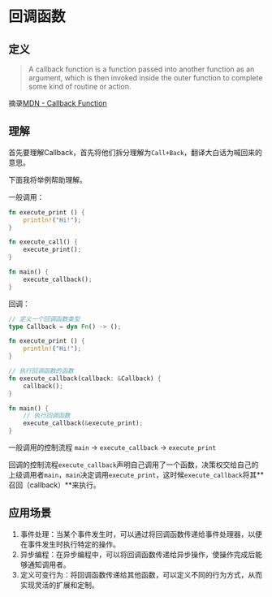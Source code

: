 # 回调函数

## 定义

> A callback function is a function passed into another function as an argument, which is then invoked inside the outer function to complete some kind of routine or action.

摘录[MDN - Callback Function](https://developer.mozilla.org/en-US/docs/Glossary/Callback_function)

## 理解

首先要理解Callback，首先将他们拆分理解为`Call+Back`，翻译大白话为喊回来的意思。

下面我将举例帮助理解。

一般调用：

```rust
fn execute_print () {
    println!("Hi!");
}

fn execute_call() {
    execute_print();
}

fn main() {
    execute_callback();
}
```

回调：

```rust
// 定义一个回调函数类型
type Callback = dyn Fn() -> ();

fn execute_print () {
    println!("Hi!");
}

// 执行回调函数的函数
fn execute_callback(callback: &Callback) {
    callback();
}

fn main() {
    // 执行回调函数
    execute_callback(&execute_print);
}
```

一般调用的控制流程 `main` -> `execute_callback` -> `execute_print`

回调的控制流程`execute_callback`声明自己调用了一个函数，决策权交给自己的上级调用者`main`，`main`决定调用`execute_print`，这时候`execute_callback`将其**召回（callback）**来执行。

## 应用场景

1. 事件处理：当某个事件发生时，可以通过将回调函数传递给事件处理器，以便在事件发生时执行特定的操作。
2. 异步编程：在异步编程中，可以将回调函数传递给异步操作，使操作完成后能够通知调用者。
3. 定义可变行为：将回调函数传递给其他函数，可以定义不同的行为方式，从而实现灵活的扩展和定制。
